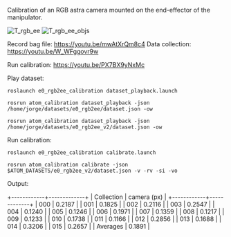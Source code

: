 Calibration of an RGB astra camera mounted on the end-effector of the manipulator.

![T_rgb_ee](https://user-images.githubusercontent.com/80167550/218582316-1aafdbf4-8685-4c01-b51a-128b5d56c6fa.png)
![T_rgb_ee_objs](https://user-images.githubusercontent.com/80167550/218583118-9471e054-4b94-443e-b9b6-04141e8bef9c.png)


Record bag file: https://youtu.be/mwAtXrQm8c4
Data collection: https://youtu.be/W_WFggovr9w

Run calibration: https://youtu.be/PX7BX9yNxMc

Play dataset:

    roslaunch e0_rgb2ee_calibration dataset_playback.launch

    rosrun atom_calibration dataset_playback -json /home/jorge/datasets/e0_rgb2ee/dataset.json -ow

    rosrun atom_calibration dataset_playback -json /home/jorge/datasets/e0_rgb2ee_v2/dataset.json -ow

Run calibration:

    roslaunch e0_rgb2ee_calibration calibrate.launch

    rosrun atom_calibration calibrate -json $ATOM_DATASETS/e0_rgb2ee_v2/dataset.json -v -rv -si -vo


Output:

+------------+-------------+
| Collection | camera (px) |
+------------+-------------+
|    000     |    0.2187   |
|    001     |    0.1825   |
|    002     |    0.2116   |
|    003     |    0.2547   |
|    004     |    0.1240   |
|    005     |    0.1246   |
|    006     |    0.1971   |
|    007     |    0.1359   |
|    008     |    0.1217   |
|    009     |    0.1233   |
|    010     |    0.1738   |
|    011     |    0.1166   |
|    012     |    0.2856   |
|    013     |    0.1688   |
|    014     |    0.3206   |
|    015     |    0.2657   |
|  Averages  |    0.1891   |


